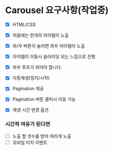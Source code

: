 # Carousel 요구사항(작업중)

- [x] HTML/CSS

- [x] 처음에는 한개의 아이템이 노출

- [x] 좌/우 버튼이 눌리면 좌우 아이템이 노출

- [x] 아이템이 이동시 슬라이딩 되는 느낌으로 진행

- [x] 좌우 루프가 되어야 합니다.

- [x] 자동재생(정지/시작)

- [x] Pagination 제공

- [x] Pagination 버튼 클릭시 이동 기능

- [x] 재생 시간 변경 옵션

### 시간적 여유가 된다면

- [ ] 노출 할 갯수를 받아 여러개 노출
- [ ] 모바일 터치 이벤트